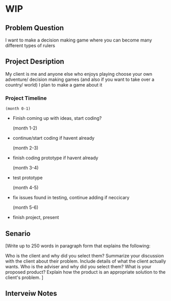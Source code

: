 
# WIP
## Problem Question
I want to make a decision making game where you can become many different types of rulers

## Project Desription
My client is me and anyone else who enjoys playing choose your own adventure/ decision making games  (and also if you want to take over a country/ world) I plan to make a game about it
### Project Timeline
    (month 0-1)
- Finish coming up with ideas, start coding?

    (month 1-2)
- continue/start coding if havent already
 
   (month 2-3)
- finish coding prototype if havent already

    (month 3-4)
- test prototype

    (month 4-5)
- fix issues found in testing, continue adding if neccicary

    (month 5-6)
- finish project, present

## Senario
[Write up to 250 words in paragraph form that explains the following:

Who is the client and why did you select them?
Summarize your discussion with the client about their problem. Include details of what the client actually wants.
Who is the adviser and why did you select them?
What is your proposed product? Explain how the product is an appropriate solution to the client's problem. ]

## Interveiw Notes 

